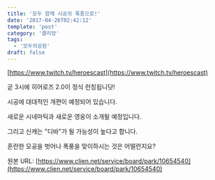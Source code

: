 ```yaml
---
title: '모두 함께 시공의 폭풍으로!'
date: '2017-04-26T02:42:12'
template: 'post'
category: '클리앙'
tags: 
  - '모두의공원'
draft: false
---
```


[https://www.twitch.tv/heroescast](https://www.twitch.tv/heroescast)  
  
곧 3시에 히어로즈 2.0이 정식 런칭됩니닷!  
  
시공에 대대적인 개편이 예정되어 있습니다.  
  
새로운 시네마틱과 새로운 영웅이 소개될 예정입니다.  
  
그리고 신캐는 "디바"가 될 가능성이 높다고 합니다.  
  
혼란한 모공을 벗어나 폭풍을 맞이하시는 것은 어떨런지요?

원본 URL: [https://www.clien.net/service/board/park/10654540](https://www.clien.net/service/board/park/10654540)